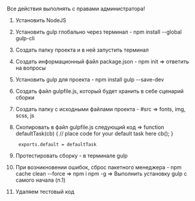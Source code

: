 Все действия выполнять с правами администратора!

1) Установить NodeJS
2) Установить gulp глобально через терминал - npm install --global gulp-cli
3) Создать папку проекта и в ней запустить терминал
4) Создать информационный файл package.json - npm init => ответить на вопросы
5) Установить gulp для проекта - npm install gulp --save-dev
6) Создать файл gulpfile.js, который будет хранить в себе сценарий сборки
7) Создать папку с исходными файлами проекта - #src => fonts, img, scss, js
8) Скопировать в файл gulpfile.js следующий код =>
        function defaultTask(cb) {
            // place code for your default task here
            cb();
        }

        exports.default = defaultTask
9) Протестировать сборку - в терминале gulp
10) При возникновении ошибок, сброс пакетного менеджера - npm cache clean --force =>
    npm i npm -g => Выполнить установку gulp с самого начала (п.1)
11) Удаляем тестовый код